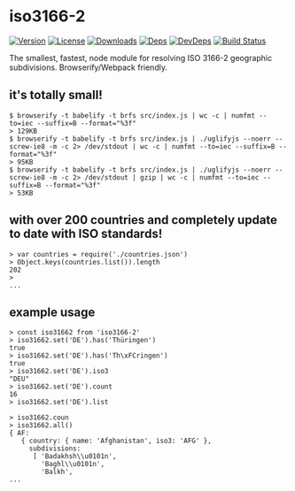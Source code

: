 # iso3166-2
[![Version][npm-version-image]][npm-version-url] [![License][npm-license-image]][npm-license-url] [![Downloads][npm-downloads-image]][npm-downloads-url] [![Deps][npm-deps-image]][npm-deps-url] [![DevDeps][npm-devdeps-image]][npm-devdeps-url] [![Build Status][drone-build-image]][drone-build-url]

The smallest, fastest, node module for resolving ISO 3166-2 geographic subdivisions. Browserify/Webpack friendly.

## it's totally small!
```
$ browserify -t babelify -t brfs src/index.js | wc -c | numfmt --to=iec --suffix=B --format="%3f"
> 129KB
$ browserify -t babelify -t brfs src/index.js | ./uglifyjs --noerr --screw-ie8 -m -c 2> /dev/stdout | wc -c | numfmt --to=iec --suffix=B --format="%3f"
> 95KB
$ browserify -t babelify -t brfs src/index.js | ./uglifyjs --noerr --screw-ie8 -m -c 2> /dev/stdout | gzip | wc -c | numfmt --to=iec --suffix=B --format="%3f"
> 53KB
```
## with over 200 countries and completely update to date with ISO standards!
```
> var countries = require('./countries.json')
> Object.keys(countries.list()).length
202
>
...
```

## example usage
```
> const iso31662 from 'iso3166-2'
> iso31662.set('DE').has('Thüringen')
true
> iso31662.set('DE').has('Th\xFCringen')
true
> iso31662.set('DE').iso3
"DEU"
> iso31662.set('DE').count
16
> iso31662.set('DE').list

> iso31662.coun
> iso31662.all()
{ AF:
   { country: { name: 'Afghanistan', iso3: 'AFG' },
     subdivisions:
      [ 'Badakhsh\\u0101n',
        'Baghl\\u0101n',
        'Balkh',
...
```

[npm-version-url]: https://www.npmjs.com/package/iso3166-2
[npm-version-image]: https://img.shields.io/npm/v/iso3166-2.svg
[npm-license-url]: https://github.com/moimikey/iso3166-2/blob/master/LICENSE
[npm-license-image]: https://img.shields.io/npm/l/iso3166-2.svg
[npm-downloads-url]: https://www.npmjs.com/package/iso3166-2
[npm-downloads-image]: https://img.shields.io/npm/dm/iso3166-2.svg
[npm-deps-url]: https://david-dm.org/moimikey/iso3166-2
[npm-deps-image]: https://img.shields.io/david/moimikey/iso3166-2.svg
[npm-devdeps-url]: https://david-dm.org/moimikey/iso3166-2
[npm-devdeps-image]: https://img.shields.io/david/dev/moimikey/iso3166-2.svg
[drone-build-image]: https://drone.io/github.com/moimikey/iso3166-2/status.png
[drone-build-url]: https://drone.io/github.com/moimikey/iso3166-2/latest
